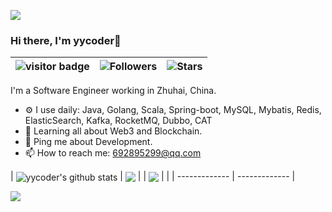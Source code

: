 ![](https://github.com/zyy/zyy/blob/main/header_1.png)

### Hi there, I'm yycoder👋

| ![visitor badge](https://visitor-badge.glitch.me/badge?page_id=zyy.zyy) | ![Followers](https://img.shields.io/github/followers/zyy) | ![Stars](https://img.shields.io/github/stars/zyy?label=Profile%20Stars&logo=Profile%20stars&logoColor=g) |
--| --| --|

I'm a Software Engineer working in Zhuhai, China.
- ⚙️ I use daily: Java, Golang, Scala, Spring-boot, MySQL, Mybatis, Redis, ElasticSearch, Kafka, RocketMQ, Dubbo, CAT
- 🌱 Learning all about Web3 and Blockchain.
- 💬 Ping me about Development.
- 📫 How to reach me: 692895299@qq.com

| <img align="center" src="https://github-readme-stats.vercel.app/api?username=zyy&show_icons=true&include_all_commits=true&theme=buefy&hide_border=true" alt="yycoder's github stats" /> | <img align="center" src="https://github-readme-stats.vercel.app/api/top-langs/?username=zyy&layout=compact&theme=buefy&hide_border=true" /> |
| <img align="center" src="https://github-readme-streak-stats.herokuapp.com/?user=zyy&theme=light&hide_border=false"/> |  |
| ------------- | ------------- |

![](https://github-readme-streak-stats.herokuapp.com/?user=zyy&theme=light&hide_border=false)
